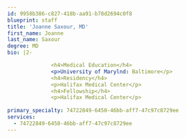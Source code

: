 ```yaml
---
id: 9958b386-c827-418b-aa91-b78d2694c0f8
blueprint: staff
title: 'Joanne Saxour, MD'
first_name: Joanne
last_name: Saxour
degree: MD
bio: |2-

              <h4>Medical Education</h4>
              <p>University of Marylnd: Baltimore</p>
              <h4>Residency</h4>
              <p>Halifax Medical Center</p>
              <h4>Fellowship</h4>
              <p>Halifax Medical Center</p>
          
primary_specialty: 74722849-6450-46bb-aff7-47c97c8729ee
services:
  - 74722849-6450-46bb-aff7-47c97c8729ee
---
```

